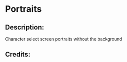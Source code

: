 # Portraits

## Description: 

Character select screen portraits without the background

## Credits: 



